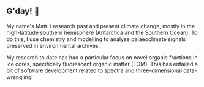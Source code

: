 
## G'day! :wave:
My name's Matt. I research past and present climate change, mostly in the high-latitude southern hemisphere (Antarctica and the Southern Ocean). To do this, I use chemistry and modelling to analyse palaeoclimate signals preserved in environmental archives. 

My research to date has had a particular focus on novel organic fractions in ice cores, specifically fluorescent organic matter (FOM). This has entailed a bit of software development related to spectra and three-dimensional data-wrangling!

